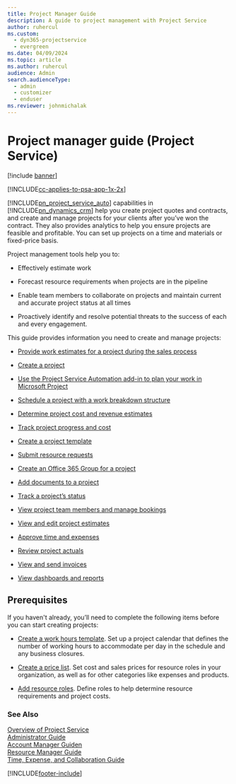 ```yaml
---
title: Project Manager Guide
description: A guide to project management with Project Service
author: ruhercul
ms.custom: 
  - dyn365-projectservice
  - evergreen
ms.date: 04/09/2024
ms.topic: article
ms.author: ruhercul
audience: Admin
search.audienceType: 
  - admin
  - customizer
  - enduser
ms.reviewer: johnmichalak
---
```

# Project manager guide (Project Service)

[!include [banner](../includes/psa-now-project-operations.md)]

[!INCLUDE[cc-applies-to-psa-app-1x-2x](../includes/cc-applies-to-psa-app-1x-2x.md)]

[!INCLUDE[pn_project_service_auto](../includes/pn-project-service-auto.md)] capabilities in [!INCLUDE[pn_dynamics_crm](../includes/pn-dynamics-crm.md)] help you create project quotes and contracts, and create and manage projects for your clients after you’ve won the contract. They also provides analytics to help you ensure projects are feasible and profitable. You can set up projects on a time and materials or fixed-price basis.  
  
 Project management tools help you to:  
  
-   Effectively estimate work  
  
-   Forecast resource requirements when projects are in the pipeline  
  
-   Enable team members to collaborate on projects and maintain current and accurate project status at all times  
  
-   Proactively identify and resolve potential threats to the success of each and every engagement.  
  
This guide provides information you need to create and manage projects:  
  
-   [Provide work estimates for a project during the sales process](../psa/provide-estimates-project-during-sales-process.md)  
  
-   [Create a project](../psa/create-project.md)  
  
-   [Use the Project Service Automation add-in to plan your work in Microsoft Project](../psa/add-plan-work-microsoft-project.md)  
  
-   [Schedule a project with a work breakdown structure](../psa/schedule-project-work-breakdown-structure.md)  
  
-   [Determine project cost and revenue estimates](../psa/determine-project-cost-revenue-estimates.md)  
  
-   [Track project progress and cost](../psa/track-project-progress-cost.md)  
  
-   [Create a project template](../psa/create-project-template.md)  
  
-   [Submit resource requests](../psa/submit-resource-requests.md)  
  
-   [Create an Office 365 Group for a project](../psa/create-office-365-group-project.md)  
  
-   [Add documents to a project](../psa/add-documents-project.md)  
  
-   [Track a project’s status](../psa/track-project-status.md)  
  
-   [View project team members and manage bookings](../psa/view-project-team-members-manage-bookings.md)  
  
-   [View and edit project estimates](../psa/view-edit-project-estimates.md)  
  
-   [Approve time and expenses](../psa/approve-time-expenses.md)  
  
-   [Review project actuals](../psa/review-project-actuals.md)  
  
-   [View and send invoices](../psa/view-send-invoices.md)  
  
-   [View dashboards and reports](../psa/view-dashboards-reports.md)  
  
## Prerequisites  
 If you haven't already, you’ll need to complete the following items before you can start creating projects:  
  
-   [Create a work hours template](../psa/create-work-hours-template.md). Set up a project calendar that defines the number of working hours to accommodate per day in the schedule and any business closures.  
  
-   [Create a price list](../psa/create-price-list.md). Set cost and sales prices for resource roles in your organization, as well as for other categories like expenses and products.  
  
-   [Add resource roles](../psa/add-resource-roles.md). Define roles to help determine resource requirements and project costs.  
  
### See Also  
 [Overview of Project Service](../psa/overview.md)   
 [Administrator Guide](../psa/admin-guide.md)   
 [Account Manager Guiden](../psa/account-manager-guide.md)   
 [Resource Manager Guide](../psa/resource-manager-guide.md)   
 [Time, Expense, and Collaboration Guide](../psa/time-expense-collaboration-guide.md)



[!INCLUDE[footer-include](../includes/footer-banner.md)]
